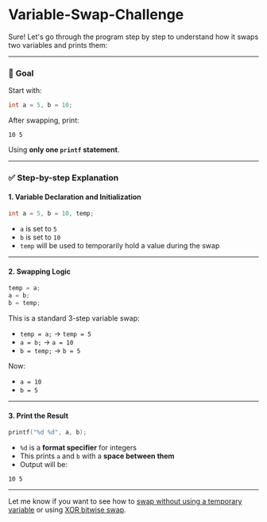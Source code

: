 ﻿# Variable-Swap-Challenge
Sure! Let's go through the program step by step to understand how it swaps two variables and prints them:

---

### 🎯 **Goal**

Start with:

```c
int a = 5, b = 10;
```

After swapping, print:

```
10 5
```

Using **only one `printf` statement**.

---

### ✅ Step-by-step Explanation

#### 1. **Variable Declaration and Initialization**

```c
int a = 5, b = 10, temp;
```

* `a` is set to `5`
* `b` is set to `10`
* `temp` will be used to temporarily hold a value during the swap

---

#### 2. **Swapping Logic**

```c
temp = a;
a = b;
b = temp;
```

This is a standard 3-step variable swap:

* `temp = a;` → `temp = 5`
* `a = b;` → `a = 10`
* `b = temp;` → `b = 5`

Now:

* `a = 10`
* `b = 5`

---

#### 3. **Print the Result**

```c
printf("%d %d", a, b);
```

* `%d` is a **format specifier** for integers
* This prints `a` and `b` with a **space between them**
* Output will be:

```
10 5
```

---

Let me know if you want to see how to [swap without using a temporary variable](f) or using [XOR bitwise swap](f).
